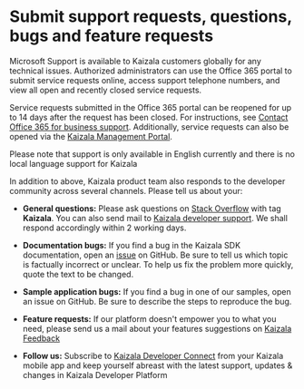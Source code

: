 
# Submit support requests, questions, bugs and feature requests

Microsoft Support is available to Kaizala customers globally for any technical issues. Authorized administrators can use the Office 365 portal to submit service requests online, access support telephone numbers, and view all open and recently closed service requests. 

Service requests submitted in the Office 365 portal can be reopened for up to 14 days after the request has been closed. For instructions, see [Contact Office 365 for business support](/microsoft-365/admin/get-help-support?view=o365-worldwide).
Additionally, service requests can also be opened via the [Kaizala Management Portal](http://manage.kaiza.la).

Please note that support is only available in English currently and there is no local language support for Kaizala


In addition to above, Kaizala product team also responds to the developer community across several channels. Please tell us about your:

- **General questions:** Please ask questions on [Stack Overflow](https://stackoverflow.com/questions/tagged/Kaizala) with tag **Kaizala**. You can also send mail to [Kaizala developer support](mailto:kaizalaDev@microsoft.com). We shall respond accordingly within 2 working days.

- **Documentation bugs:** If you find a bug in the Kaizala SDK documentation, open an [issue](https://github.com/microsoft/kaizala-docs/issues) on GitHub. Be sure to tell us which topic is factually incorrect or unclear. To help us fix the problem more quickly, quote the text to be changed. 

- **Sample application bugs:** If you find a bug in one of our samples, open an issue on GitHub. Be sure to describe the steps to reproduce the bug.

- **Feature requests:** If our platform doesn't empower you to what you need, please send us a mail about your features suggestions on [Kaizala Feedback](mailto:kaizalafeedback@microsoft.com)

- **Follow us:** Subscribe to [Kaizala Developer Connect](https://join.kaiza.la/g/jwoUnTyHR_Kgrd_GuDDc1w) from your Kaizala mobile app and keep yourself abreast with the latest support, updates & changes in Kaizala Developer Platform
